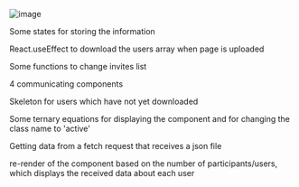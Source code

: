 ![image](https://user-images.githubusercontent.com/94785588/194077357-4e5b02b6-f0f5-4b73-aafe-3f51ee4a4448.png)

Some states for storing the information

React.useEffect to download the users array when page is uploaded

Some functions to change invites list

4 communicating components

Skeleton for users which have not yet downloaded 

Some ternary equations for displaying the component and for changing the class name to 'active'

Getting data from a fetch request that receives a json file

re-render of the component based on the number of participants/users, which displays the received data about each user
